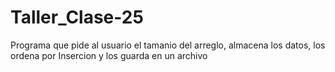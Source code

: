 # Taller_Clase-25
Programa que pide al usuario el tamanio del arreglo, almacena los datos, los ordena por Insercion y los guarda en un archivo
